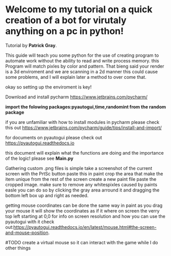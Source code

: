 # Welcome to my tutorial on a quick creation of a bot for virutaly anything on a pc in python!

Tutorial by <b>Patrick Gray</b>.


This guide will teach you some python for the use of creating program to automate work without the ability to read and write process memory. this Program will match pixles by color and pattern. That bieng said your render is a 3d enviroment and we are scanning in a 2d manner this could cause some problems, and I will explain later a method to over come that.

okay so setting up the enviroment is key!

Download and install pycharm https://www.jetbrains.com/pycharm/


<b>import the folowing packages:pyautogui,time,randomint from the random package
  </b>


if you are unfamiliar with how to install modules in pycharm please check this out https://www.jetbrains.com/pycharm/guide/tips/install-and-import/



for documents on pyautogui please check out https://pyautogui.readthedocs.io

this document will explain what the functions are doing and the importance of the logic!
please see <b>Main.py</b>



Gathering custom .png files is simple take a screenshot of the current screen with the PrtSc button paste this in paint crop the area that make the item unique from the rest of the screen create a new paint file paste the cropped image. make sure to remove any whitespixles caused by paints easle you can do so by clicking the gray area arround it and dragging the bottom left box up and right as needed.


getting mouse coordinates can be done the same way in paint as you drag your mouse it will show the coordinates as if it where on screen the verry top left starting at 0,0 for info on screen resolution and how you can use the pyautogui with it check out:https://pyautogui.readthedocs.io/en/latest/mouse.html#the-screen-and-mouse-position.

#TODO
  create a virtual mouse so it can interact with the game while I do other things
